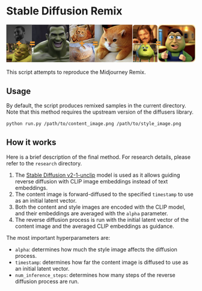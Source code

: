 # Stable Diffusion Remix

![SD Remix](imgs/all-results.png)

This script attempts to reproduce the Midjourney Remix.

## Usage

By default, the script produces remixed samples in the current directory. Note that this method requires the upstream version of the diffusers library.

```bash
python run.py /path/to/content_image.png /path/to/style_image.png
```

## How it works

Here is a brief description of the final method. For research details, please refer to the `research` directory.

1. The [Stable Diffusion v2-1-unclip](https://huggingface.co/stabilityai/stable-diffusion-2-1-unclip) model is used as it allows guiding reverse diffusion with CLIP image embeddings instead of text embeddings.
2. The content image is forward-diffused to the specified `timestamp` to use as an initial latent vector.
3. Both the content and style images are encoded with the CLIP model, and their embeddings are averaged with the `alpha` parameter.
4. The reverse diffusion process is run with the initial latent vector of the content image and the averaged CLIP embeddings as guidance.

The most important hyperparameters are:
- `alpha`: determines how much the style image affects the diffusion process.
- `timestamp`: determines how far the content image is diffused to use as an initial latent vector.
- `num_inference_steps`: determines how many steps of the reverse diffusion process are run. 
